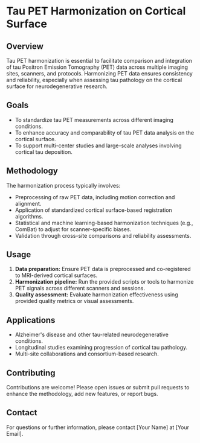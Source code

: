 # Tau PET Harmonization on Cortical Surface

## Overview
Tau PET harmonization is essential to facilitate comparison and integration of tau Positron Emission Tomography (PET) data across multiple imaging sites, scanners, and protocols. Harmonizing PET data ensures consistency and reliability, especially when assessing tau pathology on the cortical surface for neurodegenerative research.

## Goals
- To standardize tau PET measurements across different imaging conditions.
- To enhance accuracy and comparability of tau PET data analysis on the cortical surface.
- To support multi-center studies and large-scale analyses involving cortical tau deposition.

## Methodology
The harmonization process typically involves:
- Preprocessing of raw PET data, including motion correction and alignment.
- Application of standardized cortical surface-based registration algorithms.
- Statistical and machine learning-based harmonization techniques (e.g., ComBat) to adjust for scanner-specific biases.
- Validation through cross-site comparisons and reliability assessments.

## Usage
1. **Data preparation:** Ensure PET data is preprocessed and co-registered to MRI-derived cortical surfaces.
2. **Harmonization pipeline:** Run the provided scripts or tools to harmonize PET signals across different scanners and sessions.
3. **Quality assessment:** Evaluate harmonization effectiveness using provided quality metrics or visual assessments.

## Applications
- Alzheimer's disease and other tau-related neurodegenerative conditions.
- Longitudinal studies examining progression of cortical tau pathology.
- Multi-site collaborations and consortium-based research.

## Contributing
Contributions are welcome! Please open issues or submit pull requests to enhance the methodology, add new features, or report bugs.

## Contact
For questions or further information, please contact [Your Name] at [Your Email].

